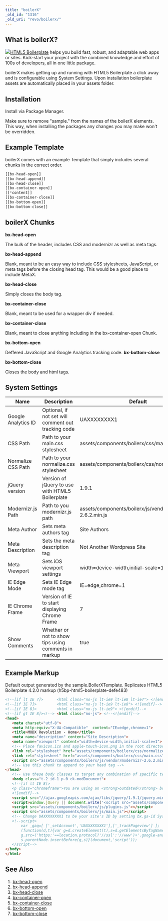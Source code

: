 ```yaml
---
title: "boilerX"
_old_id: "1316"
_old_uri: "revo/boilerx/"
---
```


## What is boilerX?

 ![](http://jpdevries.s3.amazonaws.com/assets/uploads/rtfm/HTML5_Logo_512.png)[HTML5 Boilerplate](https://github.com/jpdevries/boilerx) helps you build fast, robust, and adaptable web apps or sites. Kick-start your project with the combined knowledge and effort of 100s of developers, all in one little package.

 boilerX makes getting up and running with HTML5 Boilerplate a click away and is configurable using System Settings. Upon installation boilerplate assets are automatically placed in your assets folder.

## Installation

 Install via Package Manager.

 Make sure to remove "sample." from the names of the boilerX elements. This way, when installing the packages any changes you may make won't be overridden.

## Example Template

 boilerX comes with an example Template that simply includes several chunks in the correct order.

 ``` php
[[bx-head-open]]
[[bx-head-append]]
[[bx-head-close]]
[[bx-container-open]]
[[*content]]
[[bx-container-close]]
[[bx-bottom-open]]
[[bx-bottom-close]]
```

## boilerX Chunks

 **bx-head-open**

 The bulk of the header, includes CSS and modernizr as well as meta tags.

 **bx-head-append**

 Blank, meant to be an easy way to include CSS stylesheets, JavaScript, or meta tags before the closing head tag. This would be a good place to include MetaX.

 **bx-head-close**

 Simply closes the body tag.

 **bx-container-close**

 Blank, meant to be used for a wrapper div if needed.

 **bx-container-close**

 Blank, meant to close anything including in the bx-container-open Chunk.

 **bx-bottom-open**

 Deffered JavaScript and Google Analytics tracking code. **bx-bottom-close**

 **bx-bottom-close**

 Closes the body and html tags.

## System Settings

 | Name                | Description                                          | Default                                                    |
 | ------------------- | ---------------------------------------------------- | ---------------------------------------------------------- |
 | Google Analytics ID | Optional, if not set will comment out tracking code  | UAXXXXXXXX1                                                |
 | CSS Path            | Path to your main.css stylesheet                     | assets/components/boilerx/css/main.css                     |
 | Normalize CSS Path  | Path to your normalize.css stylesheet                | assets/components/boilerx/css/normalize.css                |
 | jQuery version      | Version of jQuery to use with HTML5 Boilerplate      | 1.9.1                                                      |
 | Modernizr.js Path   | Path to you modernizr.js path                        | assets/components/boilerx/js/vendor/modernizr–2.6.2.min.js |
 | Meta Author         | Sets meta authors tag                                | Site Authors                                               |
 | Meta Description    | Sets the meta description tag                        | Not Another Wordpress Site                                 |
 | Meta Viewport       | Sets iOS viewport settings                           | width=device-width,initial-scale=1                         |
 | IE Edge Mode        | Sets IE Edge mode tag                                | IE=edge,chrome=1                                           |
 | IE Chrome Frame     | Version of IE to start displaying Chrome Frame       | 7                                                          |
 | Show Comments       | Whether or not to show tips using comments in markup | true                                                       |

## Example Markup

 Default output generated by the sample.BoilerXTemplate. Replicates HTML5 Boilerplate 4.2.0 markup (h5bp-html5-boilerplate-defe483)

 ``` html
<!--[if lt IE 7]>      <html class="no-js lt-ie9 lt-ie8 lt-ie7"> <![endif]-->
<!--[if IE 7]>         <html class="no-js lt-ie9 lt-ie8"> <![endif]-->
<!--[if IE 8]>         <html class="no-js lt-ie9"> <![endif]-->
<!--[if gt IE 8]><!--> <html class="no-js"> <!--<![endif]-->
<head>
    <meta charset="utf-8">
    <meta http-equiv="X-UA-Compatible"  content="IE=edge,chrome=1">
    <title>MODX Revolution - Home</title>
    <meta name="description" content="Site Description">
    <meta name="viewport" content="width=device-width,initial-scale=1">
    <!-- Place favicon.ico and apple-touch-icon.png in the root directory -->
    <link rel="stylesheet" href="assets/components/boilerx/css/normalize.css">
    <link rel="stylesheet" href="assets/components/boilerx/css/main.css">
    <script src="assets/components/boilerx/js/vendor/modernizr-2.6.2.min.js"></script>
    <!-- Use this chunk to append to your head tag -->
</head>
    <!-- Use these body classes to target any combination of specific templates, ids, children, and class_keys -->
    <body class="t-2 id-1 p-0 ck-modDocument">
    <!--[if lt IE 8]>
    <p class="chromeframe">You are using an <strong>outdated</strong> browser. Please <a href="http://browsehappy.com/">upgrade your browser</a> or <a href="http://www.google.com/chromeframe/?redirect=true">activate Google Chrome Frame</a> to improve your experience.</p>
    <![endif]-->
    <script src="//ajax.googleapis.com/ajax/libs/jquery/1.9.1/jquery.min.js"></script>
    <script>window.jQuery || document.write('<script src="assets/components/boilerx/js/vendor/jquery-1.9.1.min.js"><\/script>')</script>
    <script src="assets/components/boilerx/js/plugins.js"></script>
    <script src="assets/components/boilerx/js/main.js"></script>
    <!-- Change UAXXXXXXXX1 to be your site's ID by setting bx.ga-id System Setting to auto-enable tracking -->
    <!--script>
        var _gaq=[ ['_setAccount','UAXXXXXXXX1'],['_trackPageview'] ];
        (function(d,t){var g=d.createElement(t),s=d.getElementsByTagName(t)[0];
        g.src=('https:'==location.protocol?'//ssl':'//www')+'.google-analytics.com/ga.js';
        s.parentNode.insertBefore(g,s)}(document,'script'));
    </script-->
</body>
</html>
```

## See Also

1. [bx-head-open](extras/boilerx/bx-head-open)
2. [bx-head-append](extras/boilerx/bx-head-append)
3. [bx-head-close](extras/boilerx/bx-head-close)
4. [bx-container-open](extras/boilerx/bx-container-open)
5. [bx-container-close](extras/boilerx/bx-container-close)
6. [bx-bottom-open](extras/boilerx/bx-bottom-open)
7. [bx-bottom-close](extras/boilerx/bx-bottom-close)
